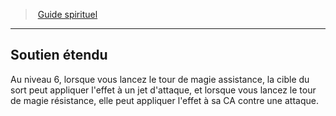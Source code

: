 ﻿---
!Generic
Id: cleric_guide_hd.md#soutien-étendu
ParentLink: cleric_guide_hd.md#guide-spirituel
Name: Soutien étendu
ParentName: Guide spirituel
NameLevel: 2
---
> [Guide spirituel](hd_cleric_guide.md)

---

## Soutien étendu

Au niveau 6, lorsque vous lancez le tour de magie assistance, la cible du sort peut appliquer l'effet à un jet d'attaque, et lorsque vous lancez le tour de magie résistance, elle peut appliquer l'effet à sa CA contre une attaque.

